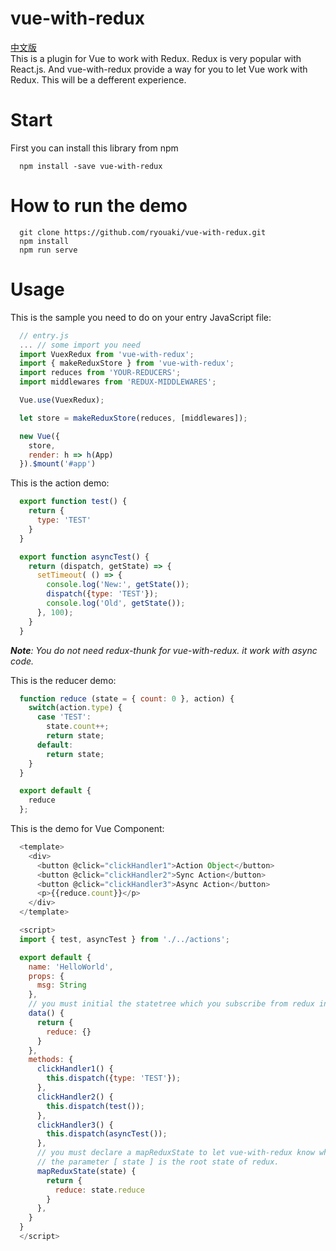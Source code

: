 # vue-with-redux
[中文版](readmeCN.md)<br/>
This is a plugin for Vue to work with Redux. Redux is very popular with React.js. And vue-with-redux provide a way for you to let Vue work with Redux. This will be a defferent experience.

# Start

First you can install this library from npm

```shell
  npm install -save vue-with-redux
```

# How to run the demo

```shell
  git clone https://github.com/ryouaki/vue-with-redux.git
  npm install
  npm run serve
```

# Usage

This is the sample you need to do on your entry JavaScript file:
```js
  // entry.js
  ... // some import you need
  import VuexRedux from 'vue-with-redux';
  import { makeReduxStore } from 'vue-with-redux';
  import reduces from 'YOUR-REDUCERS';
  import middlewares from 'REDUX-MIDDLEWARES';

  Vue.use(VuexRedux);

  let store = makeReduxStore(reduces, [middlewares]);

  new Vue({
    store,
    render: h => h(App)
  }).$mount('#app')
```

This is the action demo:
```js
  export function test() {
    return {
      type: 'TEST'
    }
  }

  export function asyncTest() {
    return (dispatch, getState) => {
      setTimeout( () => {
        console.log('New:', getState());
        dispatch({type: 'TEST'});
        console.log('Old', getState());
      }, 100);
    }
  }
```

_**Note**: You do not need redux-thunk for vue-with-redux. it work with async code._

This is the reducer demo: 
```js
  function reduce (state = { count: 0 }, action) {
    switch(action.type) {
      case 'TEST':
        state.count++;
        return state;
      default:
        return state;
    }
  }

  export default {
    reduce
  };
```

This is the demo for Vue Component:
```js
  <template>
    <div>
      <button @click="clickHandler1">Action Object</button>
      <button @click="clickHandler2">Sync Action</button>
      <button @click="clickHandler3">Async Action</button>
      <p>{{reduce.count}}</p>
    </div>
  </template>

  <script>
  import { test, asyncTest } from './../actions';

  export default {
    name: 'HelloWorld',
    props: {
      msg: String
    },
    // you must initial the statetree which you subscribe from redux in data().
    data() {
      return {
        reduce: {}
      }
    },
    methods: {
      clickHandler1() {
        this.dispatch({type: 'TEST'});
      },
      clickHandler2() {
        this.dispatch(test());
      },
      clickHandler3() {
        this.dispatch(asyncTest());
      },
      // you must declare a mapReduxState to let vue-with-redux know what state should be subscribed.
      // the parameter [ state ] is the root state of redux.
      mapReduxState(state) { 
        return {
          reduce: state.reduce
        }
      },
    }
  }
  </script>
```